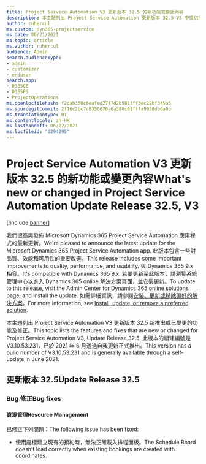 ```yaml
---
title: Project Service Automation V3 更新版本 32.5 的新功能或變更內容
description: 本主題列出 Project Service Automation 更新版本 32.5 V3 中提供的功能和修正。
author: ruhercul
ms.custom: dyn365-projectservice
ms.date: 06/21/2021
ms.topic: article
ms.author: ruhercul
audience: Admin
search.audienceType:
- admin
- customizer
- enduser
search.app:
- D365CE
- D365PS
- ProjectOperations
ms.openlocfilehash: f2dab350c6eafed27f7d2b581fff3ec22bf345a5
ms.sourcegitcommit: 2f16c2bc7c8350676a6a380c61fffa9958db6a0b
ms.translationtype: HT
ms.contentlocale: zh-HK
ms.lasthandoff: 06/22/2021
ms.locfileid: "6294295"
---
```

# <a name="whats-new-or-changed-in-project-service-automation-update-release-325-v3"></a><span data-ttu-id="c1ece-103">Project Service Automation V3 更新版本 32.5 的新功能或變更內容</span><span class="sxs-lookup"><span data-stu-id="c1ece-103">What's new or changed in Project Service Automation Update Release 32.5, V3</span></span>

[!include [banner](../includes/psa-now-project-operations.md)]

<span data-ttu-id="c1ece-104">我們很高興發佈 Microsoft Dynamics 365 Project Service Automation 應用程式的最新更新。</span><span class="sxs-lookup"><span data-stu-id="c1ece-104">We're pleased to announce the latest update for the Microsoft Dynamics 365 Project Service Automation app.</span></span> <span data-ttu-id="c1ece-105">此版本包含一些對品質、效能和可用性的重要改進。</span><span class="sxs-lookup"><span data-stu-id="c1ece-105">This release includes some important improvements to quality, performance, and usability.</span></span> <span data-ttu-id="c1ece-106">與 Dynamics 365 9.x 相容。</span><span class="sxs-lookup"><span data-stu-id="c1ece-106">It's compatible with Dynamics 365 9.x.</span></span> <span data-ttu-id="c1ece-107">若要更新至此版本，請瀏覽系統管理中心以進入 Dynamics 365 online 解決方案頁面，並安裝更新。</span><span class="sxs-lookup"><span data-stu-id="c1ece-107">To update to this release, visit the Admin Center for Dynamics 365 online solutions page, and install the update.</span></span> <span data-ttu-id="c1ece-108">如需詳細資訊，請參閱[安裝、更新或移除偏好的解決方案](/power-platform/admin/install-remove-preferred-solution)。</span><span class="sxs-lookup"><span data-stu-id="c1ece-108">For more information, see [Install, update, or remove a preferred solution](/power-platform/admin/install-remove-preferred-solution).</span></span>

<span data-ttu-id="c1ece-109">本主題列出 Project Service Automation V3 更新版本 32.5 新推出或已變更的功能及修正。</span><span class="sxs-lookup"><span data-stu-id="c1ece-109">This topic lists the features and fixes that are new or changed for Project Service Automation V3, Update Release 32.5.</span></span> <span data-ttu-id="c1ece-110">此版本的組建編號是 V3.10.53.231，已於 2021 年 6 月透過自我更新正式推出。</span><span class="sxs-lookup"><span data-stu-id="c1ece-110">This version has a build number of V3.10.53.231 and is generally available through a self-update in June 2021.</span></span>

## <a name="update-release-325"></a><span data-ttu-id="c1ece-111">更新版本 32.5</span><span class="sxs-lookup"><span data-stu-id="c1ece-111">Update Release 32.5</span></span>

### <a name="bug-fixes"></a><span data-ttu-id="c1ece-112">Bug 修正</span><span class="sxs-lookup"><span data-stu-id="c1ece-112">Bug fixes</span></span>

#### <a name="resource-management"></a><span data-ttu-id="c1ece-113">資源管理</span><span class="sxs-lookup"><span data-stu-id="c1ece-113">Resource Management</span></span>

<span data-ttu-id="c1ece-114">已修正下列問題：</span><span class="sxs-lookup"><span data-stu-id="c1ece-114">The following issue has been fixed:</span></span>

- <span data-ttu-id="c1ece-115">使用座標建立現有的預約時，無法正確載入排程面板。</span><span class="sxs-lookup"><span data-stu-id="c1ece-115">The Schedule Board doesn't load correctly when existing bookings are created with coordinates.</span></span>

